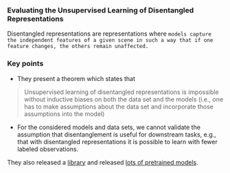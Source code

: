 ### Evaluating the Unsupervised Learning of Disentangled Representations

Disentangled representations are representations where `models capture the independent features of a given scene in such a way that if one feature changes, the others remain unaffected.`

### Key points
* They present a theorem which states that
> Unsupervised learning of disentangled representations is impossible without inductive biases on both the data set and the models (i.e., one has to make assumptions about the data set and incorporate those assumptions into the model)

* For the considered models and data sets, we cannot validate the assumption that disentanglement is useful for downstream tasks, e.g., that with disentangled representations it is possible to learn with fewer labeled observations.

They also released a [library](https://github.com/google-research/disentanglement_lib) and released [lots of pretrained models](https://github.com/google-research/disentanglement_lib#pretrained-disentanglement_lib-modules).
